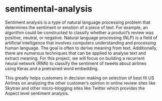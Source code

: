 # sentimental-analysis

Sentiment analysis is a type of natural language processing problem that determines the sentiment or emotion of a piece of text. For example, an algorithm could be constructed to classify whether a product’s review was positive, neutral, or negative. Natural language processing (NLP) is a field of artificial intelligence that involves computers understanding and processing human language. The goal is often to derive meaning from text. Additionally, there are numerous techniques that can be applied to analyse text and extract meaning. For this project, we will focus on building a recurrent neural network (RNN) to classify the sentiment of tweets about airlines using Keras and a pretrained word embedding.

This greatly helps customers in decision making on selection of best fit US Airlines on analyzing the other customer’s opinion in online review sites like Skytrax and other micro-blogging sites like Twitter which provides the Aspect level sentiment analysis.
